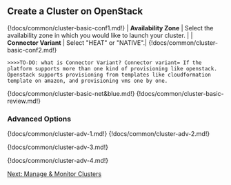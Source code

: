 ## Create a Cluster on OpenStack

{!docs/common/cluster-basic-conf1.md!}
| **Availability Zone** | Select the availability zone in which you would like to launch your cluster. |
| **Connector Variant** | Select "HEAT" or "NATIVE".|
{!docs/common/cluster-basic-conf2.md!}

    >>>>TO-DO: what is Connector Variant? Connector variant= If the platform supports more than one kind of provisioning like openstack. Openstack supports provisioning from templates like cloudformation template on amazon, and provisioning vms one by one.

{!docs/common/cluster-basic-net&blue.md!}
{!docs/common/cluster-basic-review.md!}
    
    
### Advanced Options

{!docs/common/cluster-adv-1.md!}
{!docs/common/cluster-adv-2.md!}

{!docs/common/cluster-adv-3.md!} 

{!docs/common/cluster-adv-4.md!} 

<div class="next">
<a href="../os-cb-ui/index.html">Next: Manage & Monitor Clusters</a>
</div>